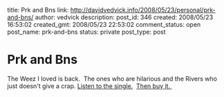 title: Prk and Bns
link: http://davidvedvick.info/2008/05/23/personal/prk-and-bns/
author: vedvick
description: 
post_id: 346
created: 2008/05/23 16:53:02
created_gmt: 2008/05/23 22:53:02
comment_status: open
post_name: prk-and-bns
status: private
post_type: post

# Prk and Bns

The Weez I loved is back.  The ones who are hilarious and the Rivers who just doesn't give a crap. [Listen to the single.](http://weezer.com/discography/default.aspx/pid/2615)  [Then buy it. ](http://www.amazon.com/gp/product/B0017QPSBC?ie=UTF8&tag=weezer00-20&linkCode=as2&camp=1789&creative=9325&creativeASIN=B0017QPSBC)